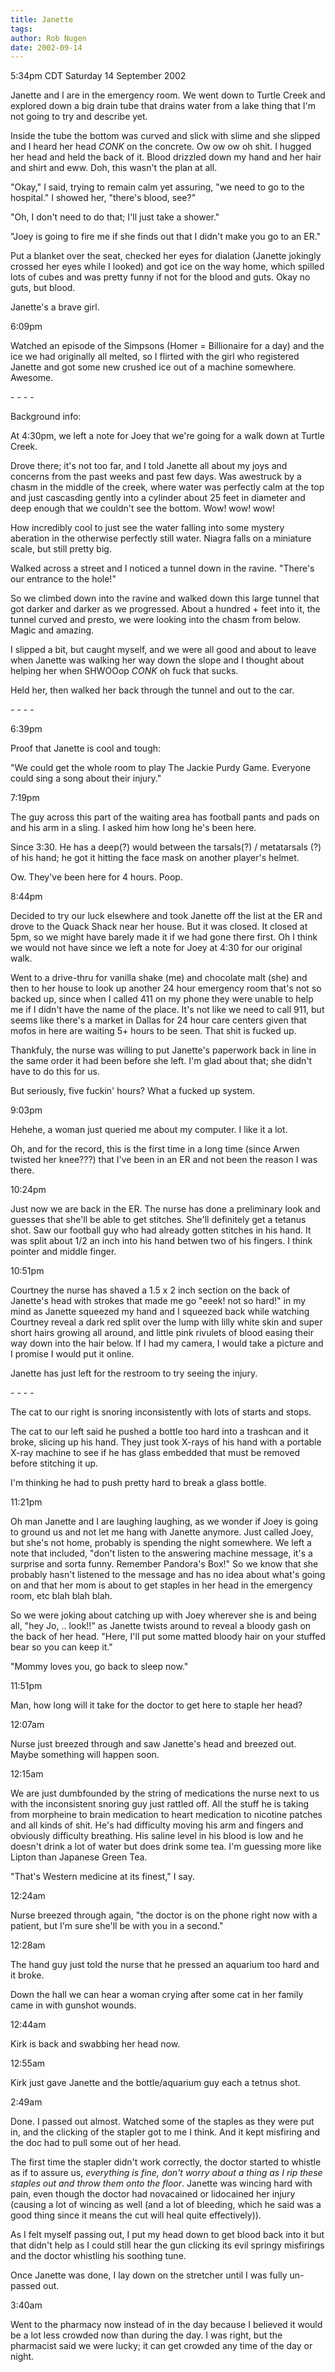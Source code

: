 ```yaml
---
title: Janette
tags: 
author: Rob Nugen
date: 2002-09-14
---
```


<p class=date>5:34pm CDT Saturday 14 September 2002</p>

<p>Janette and I are in the emergency room.  We went down to Turtle
Creek and explored down a big drain tube that drains water from a lake
thing that I'm not going to try and describe yet.</p>

<p>Inside the tube the bottom was curved and slick with slime and she
slipped and I heard her head <em>CONK</em> on the concrete.  Ow ow ow
oh shit.  I hugged her head and held the back of it.  Blood drizzled
down my hand and her hair and shirt and eww.  Doh, this wasn't the
plan at all.</p>

<p>"Okay," I said, trying to remain calm yet assuring, "we need to go
to the hospital." I showed her, "there's blood, see?"</p>

<p>"Oh, I don't need to do that; I'll just take a shower."</p>

<p>"Joey is going to fire me if she finds out that I didn't make you
go to an ER."</p>

<p>Put a blanket over the seat, checked her eyes for dialation
(Janette jokingly crossed her eyes while I looked) and got ice on the
way home, which spilled lots of cubes and was pretty funny if not for
the blood and guts.  Okay no guts, but blood.</p>

<p>Janette's a brave girl.</p>

<p class=date>6:09pm</p>

<p>Watched an episode of the Simpsons (Homer = Billionaire for a day)
and the ice we had originally all melted, so I flirted with the girl
who registered Janette and got some new crushed ice out of a machine
somewhere.  Awesome.</p>

<p>- - - -</p>

<p>Background info:</p>

<p>At 4:30pm, we left a note for Joey that we're going for a walk down
at Turtle Creek.</p>

<p>Drove there; it's not too far, and I told Janette all about my joys
and concerns from the past weeks and past few days.  Was awestruck by
a chasm in the middle of the creek, where water was perfectly calm at
the top and just cascasding gently into a cylinder about 25 feet in
diameter and deep enough that we couldn't see the bottom.  Wow!  wow!
wow!</p>

<p>How incredibly cool to just see the water falling into some mystery
aberation in the otherwise perfectly still water.  Niagra falls on a
miniature scale, but still pretty big.</p>

<p>Walked across a street and I noticed a tunnel down in the ravine.
"There's our entrance to the hole!"</p>

<p>So we climbed down into the ravine and walked down this large
tunnel that got darker and darker as we progressed.  About a hundred +
feet into it, the tunnel curved and presto, we were looking into the
chasm from below.  Magic and amazing.</p>

<p>I slipped a bit, but caught myself, and we were all good and about
to leave when Janette was walking her way down the slope and I thought
about helping her when SHWOOop <em>CONK</em> oh fuck that sucks.</p>

<p>Held her, then walked her back through the tunnel and out to the
car.</p>

<p>- - - -</p>

<p class=date>6:39pm</p>

<p>Proof that Janette is cool and tough:</p>

<p>"We could get the whole room to play The Jackie Purdy Game.
Everyone could sing a song about their injury."</p>

<p class=date>7:19pm</p>

<p>The guy across this part of the waiting area has football pants and
pads on and his arm in a sling.  I asked him how long he's been
here.</p>

<p>Since 3:30.  He has a deep(?) would between the tarsals(?) /
metatarsals (?) of his hand; he got it hitting the face mask on
another player's helmet.</p>

<p>Ow.  They've been here for 4 hours.  Poop.</p>

<p class=date>8:44pm</p>

<p>Decided to try our luck elsewhere and took Janette off the list at
the ER and drove to the Quack Shack near her house.  But it was
closed.  It closed at 5pm, so we might have barely made it if we had
gone there first.  Oh I think we would not have since we left a note
for Joey at 4:30 for our original walk.</p>

<p>Went to a drive-thru for vanilla shake (me) and chocolate malt
(she) and then to her house to look up another 24 hour emergency room
that's not so backed up, since when I called 411 on my phone they were
unable to help me if I didn't have the name of the place.  It's not
like we need to call 911, but seems like there's a market in Dallas
for 24 hour care centers given that mofos in here are waiting 5+ hours
to be seen.  That shit is fucked up.</p>

<p>Thankfuly, the nurse was willing to put Janette's paperwork back in
line in the same order it had been before she left.  I'm glad about
that; she didn't have to do this for us.</p>

<p>But seriously, five fuckin' hours?  What a fucked up system.</p>

<p class=date>9:03pm</p>

<p>Hehehe, a woman just queried me about my computer.  I like it a
lot.</p>

<p>Oh, and for the record, this is the first time in a long time
(since Arwen twisted her knee???) that I've been in an ER and not been
the reason I was there.</p>

<p class=date>10:24pm</p>

<p>Just now we are back in the ER.  The nurse has done a preliminary
look and guesses that she'll be able to get stitches.  She'll
definitely get a tetanus shot.  Saw our football guy who had already
gotten stitches in his hand.  It was split about 1/2 an inch into his
hand betwen two of his fingers.  I think pointer and middle
finger.</p>

<p class=date>10:51pm</p>

<p>Courtney the nurse has shaved a 1.5 x 2 inch section on the back of
Janette's head with strokes that made me go "eeek! not so hard!" in my
mind as Janette squeezed my hand and I squeezed back while watching
Courtney reveal a dark red split over the lump with lilly white skin
and super short hairs growing all around, and little pink rivulets of
blood easing their way down into the hair below.  If I had my camera,
I would take a picture and I promise I would put it online.</p>

<p>Janette has just left for the restroom to try seeing the
injury.</p>

<p>- - - -</p>

<p>The cat to our right is snoring inconsistently with lots of starts
and stops.</p>

<p>The cat to our left said he pushed a bottle too hard into a
trashcan and it broke, slicing up his hand.  They just took X-rays of
his hand with a portable X-ray machine to see if he has glass embedded
that must be removed before stitching it up.</p>

<p>I'm thinking he had to push pretty hard to break a glass
bottle.</p>

<p class=date>11:21pm</p>

<p>Oh man Janette and I are laughing laughing, as we wonder if Joey is
going to ground us and not let me hang with Janette anymore.  Just
called Joey, but she's not home, probably is spending the night
somewhere.  We left a note that included, "don't listen to the
answering machine message, it's a surprise and sorta funny.  Remember
Pandora's Box!"  So we know that she probably hasn't listened to the
message and has no idea about what's going on and that her mom is
about to get staples in her head in the emergency room, etc blah blah
blah.</p>

<p>So we were joking about catching up with Joey wherever she is and
being all, "hey Jo, .. look!!" as Janette twists around to reveal a
bloody gash on the back of her head.  "Here, I'll put some matted
bloody hair on your stuffed bear so you can keep it."</p>

<p>"Mommy loves you, go back to sleep now."</p>

<p class=date>11:51pm</p>

<p>Man, how long will it take for the doctor to get here to staple her
head?</p>

<p class=date>12:07am</p>

<p>Nurse just breezed through and saw Janette's head and breezed out.
Maybe something will happen soon.</p>

<p class=date>12:15am</p>

<p>We are just dumbfounded by the string of medications the nurse next
to us with the inconsistent snoring guy just rattled off.  All the
stuff he is taking from morpheine to brain medication to heart
medication to nicotine patches and all kinds of shit.  He's had
difficulty moving his arm and fingers and obviously difficulty
breathing.  His saline level in his blood is low and he doesn't drink
a lot of water but does drink some tea.  I'm guessing more like Lipton
than Japanese Green Tea.</p>

<p>"That's Western medicine at its finest," I say.</p>

<p class=date>12:24am</p>

<p>Nurse breezed through again, "the doctor is on the phone right now
with a patient, but I'm sure she'll be with you in a second."</p>

<p class=date>12:28am</p>

<p>The hand guy just told the nurse that he pressed an aquarium too
hard and it broke.</p>

<p>Down the hall we can hear a woman crying after some cat in her
family came in with gunshot wounds.</p>

<p class=date>12:44am</p>

<p>Kirk is back and swabbing her head now.</p>

<p class=date>12:55am</p>

<p>Kirk just gave Janette and the bottle/aquarium guy each a tetnus shot.</p>

<p class=date>2:49am</p>

<p>Done.  I passed out almost.  Watched some of the staples as they
were put in, and the clicking of the stapler got to me I think.  And
it kept misfiring and the doc had to pull some out of her head.</p>

<p>The first time the stapler didn't work correctly, the doctor
started to whistle as if to assure us, <em>everything is fine, don't
worry about a thing as I rip these staples out and throw them onto the
floor</em>.  Janette was wincing hard with pain, even though the
doctor had novacained or lidocained her injury (causing a lot of
wincing as well (and a lot of bleeding, which he said was a good thing
since it means the cut will heal quite effectively)).</p>

<p>As I felt myself passing out, I put my head down to get blood back
into it but that didn't help as I could still hear the gun clicking
its evil springy misfirings and the doctor whistling his soothing
tune.</p>

<p>Once Janette was done, I lay down on the stretcher until I was
fully un-passed out.</p>

<p class=date>3:40am</p>

<p>Went to the pharmacy now instead of in the day because I believed
it would be a lot less crowded now than during the day.  I was right,
but the pharmacist said we were lucky; it can get crowded any time of
the day or night.</p>



